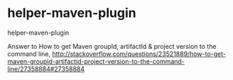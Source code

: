 helper-maven-plugin
===================

helper-maven-plugin

Answer to How to get Maven groupId, artifactId & project version to the command line, http://stackoverflow.com/questions/23521889/how-to-get-maven-groupid-artifactid-project-version-to-the-command-line/27358884#27358884
